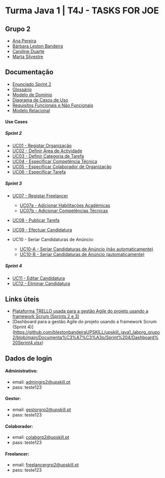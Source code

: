 # Turma Java 1 | T4J - TASKS FOR JOE

## Grupo 2

- [Ana Pereira](https://github.com/anapereiraUpSkill)
- [Bárbara Leston Bandeira](https://github.com/blestonbandeiraUPSKILL)
- [Caroline Duarte](https://github.com/carol-duarte)
- [Marta Silvestre](https://github.com/Marta-Silvestre)

## Documentação

- [Enunciado Sprint 2](https://github.com/blestonbandeiraUPSKILL/upskill_java1_labprg_grupo2/blob/main/Documenta%C3%A7%C3%A3o/Sprint%202/Enunciado/Enunciado.md)
- [Glossário](https://github.com/blestonbandeiraUPSKILL/upskill_java1_labprg_grupo2/blob/main/Documenta%C3%A7%C3%A3o/Sprint%203/Glossario.md)
- [Modelo de Domínio](https://github.com/blestonbandeiraUPSKILL/upskill_java1_labprg_grupo2/blob/main/Documenta%C3%A7%C3%A3o/Sprint%203/Modelo_Dom%C3%ADnio.png)
- [Diagrama de Casos de Uso](https://github.com/blestonbandeiraUPSKILL/upskill_java1_labprg_grupo2/blob/main/Documenta%C3%A7%C3%A3o/Sprint%204/Diagrama_Casos_Uso/Diagrama_Casos_Uso.png)
- [Requisitos Funcionais e Não Funcionais](https://github.com/blestonbandeiraUPSKILL/upskill_java1_labprg_grupo2/blob/main/Documenta%C3%A7%C3%A3o/Sprint%203/Requisitos_Funcionais_e_Nao_Funcionais.md)
- [Modelo Relacional](https://github.com/blestonbandeiraUPSKILL/upskill_java1_labprg_grupo2/blob/main/BaseDados/Modelo_Relacional.png)

#### Use Cases

##### Sprint 2
- [UC01 - Registar Organização](https://github.com/blestonbandeiraUPSKILL/upskill_java1_labprg_grupo2/blob/main/Documenta%C3%A7%C3%A3o/Sprint%202/UC01_Registar_Organizacao/UC01_Registar_Organizacao.md)
- [UC02 - Definir Área de Actividade](https://github.com/blestonbandeiraUPSKILL/upskill_java1_labprg_grupo2/blob/main/Documenta%C3%A7%C3%A3o/Sprint%202/UC02_Definir_Area_Atividade/UC02_Definir_Area_Atividade.md)
- [UC03 - Definir Categoria de Tarefa](https://github.com/blestonbandeiraUPSKILL/upskill_java1_labprg_grupo2/blob/main/Documenta%C3%A7%C3%A3o/Sprint%202/UC03_Definir_Categoria_Tarefa/UC03_Definir_Categoria_Tarefa.md)
- [UC04 - Especificar Competência Técnica](https://github.com/blestonbandeiraUPSKILL/upskill_java1_labprg_grupo2/blob/main/Documenta%C3%A7%C3%A3o/Sprint%202/UC04_Especificar_Competencia_Tecnica/UC04_Especificar_Competencia_Tecnica.md)
- [UC05 - Especificar Colaborador de Organização ](https://github.com/blestonbandeiraUPSKILL/upskill_java1_labprg_grupo2/blob/main/Documenta%C3%A7%C3%A3o/Sprint%202/UC05_Especificar_Colaborador_Organizacao/UC05_Especificar_Colaborador_Organizacao.md)
- [UC06 - Especificar Tarefa](https://github.com/blestonbandeiraUPSKILL/upskill_java1_labprg_grupo2/blob/main/Documenta%C3%A7%C3%A3o/Sprint%202/UC06_Especificar_Tarefa/UC06_Especificar_Tarefa.md)

##### Sprint 3
- [UC07 - Registar Freelancer](https://github.com/blestonbandeiraUPSKILL/upskill_java1_labprg_grupo2/blob/main/Documenta%C3%A7%C3%A3o/Sprint%203/UC07_Registar_Freelancer/UC07.md)
    - [UC07a - Adicionar Habilitações Académicas](https://github.com/blestonbandeiraUPSKILL/upskill_java1_labprg_grupo2/blob/main/Documenta%C3%A7%C3%A3o/Sprint%203/UC07a_Adicionar_Habilitacoes_Academicas/UC07a.md)
    - [UC07b - Adicionar Competências Técnicas](https://github.com/blestonbandeiraUPSKILL/upskill_java1_labprg_grupo2/blob/main/Documenta%C3%A7%C3%A3o/Sprint%203/UC07b_Adicionar_Competencias_Tecnicas/UC07b.md)

- [UC08 - Publicar Tarefa](https://github.com/blestonbandeiraUPSKILL/upskill_java1_labprg_grupo2/blob/main/Documenta%C3%A7%C3%A3o/Sprint%203/UC08_Publicar_Tarefa/UC08_Publicar_Tarefa.md)
- [UC09 - Efectuar Candidatura](https://github.com/blestonbandeiraUPSKILL/upskill_java1_labprg_grupo2/blob/main/Documenta%C3%A7%C3%A3o/Sprint%203/UC09_Efectuar_Candidatura/UC09_Efectuar_Candidatura.md)
- UC10 - Seriar Candidaturas de Anúncio:
    - [UC10-A - Seriar Candidaturas de Anúncio (não automaticamente)](https://github.com/blestonbandeiraUPSKILL/upskill_java1_labprg_grupo2/blob/main/Documenta%C3%A7%C3%A3o/Sprint%203/UC10_A_Seriar_Candidaturas_(n%C3%A3o_automaticamente)/UC10_A_Seriar_Candidaturas_(nao_automaticamente).md)
    - [UC10-B - Seriar Candidaturas de Anúncio (automaticamente)](https://github.com/blestonbandeiraUPSKILL/upskill_java1_labprg_grupo2/blob/main/Documenta%C3%A7%C3%A3o/Sprint%203/UC10_B_Seriar_Candidaturas_(automaticamente)/UC10_B_Seriar_Candidaturas_(automaticamente).md)

##### Sprint 4
- [UC11 - Editar Candidatura](https://github.com/blestonbandeiraUPSKILL/upskill_java1_labprg_grupo2/blob/main/Documenta%C3%A7%C3%A3o/Sprint%204/UC11_Editar_Candidatura/UC11.md)
- [UC12 - Eliminar Candidatura](https://github.com/blestonbandeiraUPSKILL/upskill_java1_labprg_grupo2/blob/main/Documenta%C3%A7%C3%A3o/Sprint%204/UC12_Eliminar_Candidatura/UC12.md)


## Links úteis

- [Plataforma TRELLO usada para a gestão Agile do projeto usando a framework Scrum (Sprints 2 e 3)](https://trello.com/b/atvb02FQ)
- [Dashboard para a gestão Agile do projeto usando a framework Scrum (Sprint 4)] (https://github.com/blestonbandeiraUPSKILL/upskill_java1_labprg_grupo2/blob/main/Documenta%C3%A7%C3%A3o/Sprint%204/Dashboard%20Sprint4.xlsx)

## Dados de login

#### Administrativo:
* email: admingrp2@upskill.pt
* pass: teste123

#### Gestor:
* email: gestorgrp2@upskill.pt
* pass: teste123

#### Colaborador:
* email: colabgrp2@upskill.pt
* pass: teste123

#### Freelancer:
* email: freelancergrp2@upskill.pt
* pass: teste123
